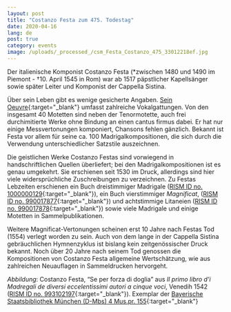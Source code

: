 ```yaml
---
layout: post
title: "Costanzo Festa zum 475. Todestag"
date: 2020-04-16
lang: de
post: true
category: events
image: /uploads/_processed_/csm_Festa_Costanzo_475_33012218ef.jpg
---
```



Der italienische Komponist Costanzo Festa (\*zwischen 1480 und 1490 im Piemont - †10. April 1545 in Rom) war ab 1517 päpstlicher Kapellsänger sowie später Leiter und Komponist der Cappella Sistina.

Über sein Leben gibt es wenige gesicherte Angaben. [Sein Oeuvre](https://opac.rism.info/search?View=rism&author=Festa+costanzo){:target="_blank"} umfasst zahlreiche Vokalgattungen. Von den insgesamt 40 Motetten sind neben der Tenormotette, auch frei durchimitierte Werke ohne Bindung an einen cantus firmus dabei. Er hat nur einige Messvertonungen komponiert, Chansons fehlen gänzlich. Bekannt ist Festa vor allem für seine ca. 100 Madrigalkompositionen, die sich durch die Verwendung unterschiedlicher Satzstile auszeichnen.

Die geistlichen Werke Costanzo Festas sind vorwiegend in handschriftlichen Quellen überliefert; bei den Madrigalkompositionen ist es genau umgekehrt. Sie erschienen seit 1530 im Druck, allerdings sind hier viele widersprüchliche Zuschreibungen zu verzeichnen. Zu Festas Lebzeiten erschienen ein Buch dreistimmiger Madrigale ([RISM ID no. 1000000129](https://opac.rism.info/search?id=1000000129&View=rism){:target="_blank"}), ein Buch vierstimmiger _Magnificat_, ([RISM ID no. 990017877](https://opac.rism.info/search?id=990017877&View=rism){:target="_blank"}) und achtstimmige Litaneien ([RISM ID no. 990017878](https://opac.rism.info/search?id=990017878&View=rism){:target="_blank"}) sowie viele Madrigale und einige Motetten in Sammelpublikationen.

Weitere Magnificat-Vertonungen scheinen erst 10 Jahre nach Festas Tod (1554) verlegt worden zu sein. Auch von dem lange in der Cappella Sistina gebräuchlichen Hymnenzyklus ist bislang kein zeitgenössischer Druck bekannt. Noch über 20 Jahre nach seinem Tod genossen die Kompositionen von Costanzo Festa allgemeine Wertschätzung, wie aus zahlreichen Neuauflagen in Sammeldrucken hervorgeht.



_Abbildung_: Costanzo Festa, “Se per forza di doglia” aus _Il primo libro d'i Madregali de diversi eccelentissimi autori a cinque voci_, Venedih 1542 ([RISM ID no. 993102197](https://opac.rism.info/search?id=993102197&View=rism){:target="_blank"}).
Exemplar der [Bayerische Staatsbibliothek München (D-Mbs) 4 Mus.pr. 155](http://mdz-nbn-resolving.de/urn:nbn:de:bvb:12-bsb00080881-2){:target="_blank"}



<script type="text/javascript">var switchTo5x=true;</script><script type="text/javascript" src="http://w.sharethis.com/button/buttons.js"></script><script type="text/javascript">stLight.options({publisher: "9b601438-1ce1-49d8-bfd7-9cff5df54c17", doNotHash: false, doNotCopy: false, hashAddressBar: false});</script>
